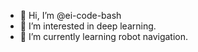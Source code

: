 - 👋 Hi, I’m @ei-code-bash
- 👀 I’m interested in deep learning.
- 🌱 I’m currently learning robot navigation.

<!---
ei-code-bash/ei-code-bash is a ✨ special ✨ repository because its `README.md` (this file) appears on your GitHub profile.
You can click the Preview link to take a look at your changes.
--->
